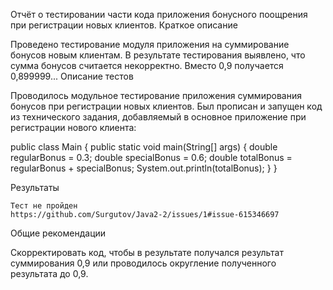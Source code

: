 Отчёт о тестировании части кода приложения бонусного поощрения при регистрации новых клиентов.
Краткое описание

Проведено тестирование модуля приложения на суммирование бонусов новым клиентам. В результате тестирования выявлено, что сумма бонусов считается некорректно. Вместо 0,9 получается 0,899999...
Описание тестов

Проводилось модульное тестирование приложения суммирования бонусов при регистрации новых клиентов. Был прописан и запущен код из технического задания, добавляемый в основное приложение при регистрации нового клиента:

public class Main {
  public static void main(String[] args) {
    double regularBonus = 0.3;
    double specialBonus = 0.6;
    double totalBonus = regularBonus + specialBonus;
    System.out.println(totalBonus);
  }
}

Результаты

    Тест не пройден
    https://github.com/Surgutov/Java2-2/issues/1#issue-615346697

Общие рекомендации

Скорректировать код, чтобы в результате получался результат суммирования 0,9 или проводилось округление полученного результата до 0,9.
